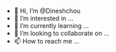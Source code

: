 - 👋 Hi, I’m @Dineshchou
- 👀 I’m interested in ...
- 🌱 I’m currently learning ...
- 💞️ I’m looking to collaborate on ...
- 📫 How to reach me ...

<!---
Dineshchou/Dineshchou is a ✨ special ✨ repository because its `README.md` (this file) appears on your GitHub profile.
You can click the Preview link to take a look at your changes.
--->
